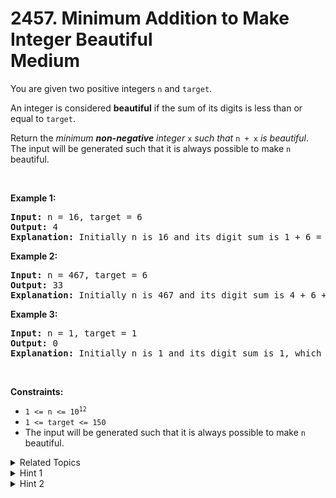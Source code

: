 
# 2457. Minimum Addition to Make Integer Beautiful<br> Medium

<p>You are given two positive integers <code>n</code> and <code>target</code>.</p>

<p>An integer is considered <strong>beautiful</strong> if the sum of its digits is less than or equal to <code>target</code>.</p>

<p>Return the <em>minimum <strong>non-negative</strong> integer </em><code>x</code><em> such that </em><code>n + x</code><em> is beautiful</em>. The input will be generated such that it is always possible to make <code>n</code> beautiful.</p>

<p>&nbsp;</p>
<p><strong class="example">Example 1:</strong></p>

<pre>
<strong>Input:</strong> n = 16, target = 6
<strong>Output:</strong> 4
<strong>Explanation:</strong> Initially n is 16 and its digit sum is 1 + 6 = 7. After adding 4, n becomes 20 and digit sum becomes 2 + 0 = 2. It can be shown that we can not make n beautiful with adding non-negative integer less than 4.
</pre>

<p><strong class="example">Example 2:</strong></p>

<pre>
<strong>Input:</strong> n = 467, target = 6
<strong>Output:</strong> 33
<strong>Explanation:</strong> Initially n is 467 and its digit sum is 4 + 6 + 7 = 17. After adding 33, n becomes 500 and digit sum becomes 5 + 0 + 0 = 5. It can be shown that we can not make n beautiful with adding non-negative integer less than 33.
</pre>

<p><strong class="example">Example 3:</strong></p>

<pre>
<strong>Input:</strong> n = 1, target = 1
<strong>Output:</strong> 0
<strong>Explanation:</strong> Initially n is 1 and its digit sum is 1, which is already smaller than or equal to target.
</pre>

<p>&nbsp;</p>
<p><strong>Constraints:</strong></p>

<ul>
	<li><code>1 &lt;= n &lt;= 10<sup>12</sup></code></li>
	<li><code>1 &lt;= target &lt;= 150</code></li>
	<li>The input will be generated such that it is always possible to make <code>n</code> beautiful.</li>
</ul>


<details>

<summary> Related Topics </summary>



</details>


<details>
<summary> Hint 1 </summary>
Think about each digit independently.
</details>

<details>
<summary> Hint 2 </summary>
Turn the rightmost non-zero digit to zero until the digit sum is greater than target.
</details>